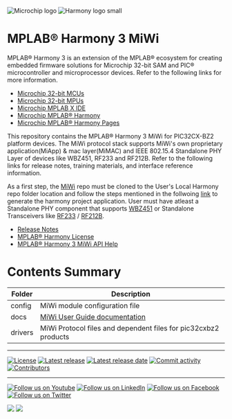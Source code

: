 ﻿![Microchip logo](https://raw.githubusercontent.com/wiki/Microchip-MPLAB-Harmony/Microchip-MPLAB-Harmony.github.io/images/microchip_logo.png)
![Harmony logo small](https://raw.githubusercontent.com/wiki/Microchip-MPLAB-Harmony/Microchip-MPLAB-Harmony.github.io/images/microchip_mplab_harmony_logo_small.png)

# MPLAB® Harmony 3 MiWi

MPLAB® Harmony 3 is an extension of the MPLAB® ecosystem for creating embedded firmware solutions for Microchip 32-bit SAM and PIC® microcontroller and microprocessor devices.  Refer to the following links for more information.

- [Microchip 32-bit MCUs](https://www.microchip.com/design-centers/32-bit)
- [Microchip 32-bit MPUs](https://www.microchip.com/design-centers/32-bit-mpus)
- [Microchip MPLAB X IDE](https://www.microchip.com/mplab/mplab-x-ide)
- [Microchip MPLAB® Harmony](https://www.microchip.com/mplab/mplab-harmony)
- [Microchip MPLAB® Harmony Pages](https://microchip-mplab-harmony.github.io/)

This repository contains the MPLAB® Harmony 3 MiWi for PIC32CX-BZ2 platform devices. 
The MiWi protocol stack supports MiWi's own proprietary application(MiApp) & mac layer(MiMAC) and IEEE 802.15.4 Standalone PHY Layer of devices like WBZ451, RF233 and RF212B. 
Refer to the following links for release notes, training materials, and interface reference information.

As a first step, the [MiWi](https://github.com/MicrochipTech/MiWi) repo must be cloned to the User's Local Harmony repo folder location and follow the steps mentioned in the follwoing [link](https://github.com/MicrochipTech/MiWi/blob/main/docs/GUID-32628D58-8B41-490F-8DA4-520C34856980.md) to generate the harmony project application.
User must have atleast a Standalone PHY component that supports [WBZ451](https://github.com/Microchip-MPLAB-Harmony/wireless_15_4_phy) or Standalone Transceivers like [RF233](https://github.com/MicrochipTech/wireless_15_4_phy_trx) / [RF212B]( https://github.com/MicrochipTech/wireless_15_4_phy_trx ).

- [Release Notes](./release_notes.md)
- [MPLAB® Harmony License](mplab_harmony_license.md)
- [MPLAB® Harmony 3 MiWi API Help](docs/index.md)

# Contents Summary

| Folder     | Description                                                       |
| -----------| ------------------------------------------------------------------|
| config     | MiWi module configuration file |
| docs| [MiWi User Guide documentation](docs/index.md)|
| drivers    | MiWi Protocol files and dependent files for pic32cxbz2 products     |


____

[![License](https://img.shields.io/badge/license-Harmony%20license-orange.svg)](https://github.com/Microchip-MPLAB-Harmony/replaceme/blob/master/mplab_harmony_license.md)
[![Latest release](https://img.shields.io/github/release/Microchip-MPLAB-Harmony/replaceme.svg)](https://github.com/Microchip-MPLAB-Harmony/replaceme/releases/latest)
[![Latest release date](https://img.shields.io/github/release-date/Microchip-MPLAB-Harmony/replaceme.svg)](https://github.com/Microchip-MPLAB-Harmony/replaceme/releases/latest)
[![Commit activity](https://img.shields.io/github/commit-activity/y/Microchip-MPLAB-Harmony/replaceme.svg)](https://github.com/Microchip-MPLAB-Harmony/replaceme/graphs/commit-activity)
[![Contributors](https://img.shields.io/github/contributors-anon/Microchip-MPLAB-Harmony/replaceme.svg)]()

____

[![Follow us on Youtube](https://img.shields.io/badge/Youtube-Follow%20us%20on%20Youtube-red.svg)](https://www.youtube.com/user/MicrochipTechnology)
[![Follow us on LinkedIn](https://img.shields.io/badge/LinkedIn-Follow%20us%20on%20LinkedIn-blue.svg)](https://www.linkedin.com/company/microchip-technology)
[![Follow us on Facebook](https://img.shields.io/badge/Facebook-Follow%20us%20on%20Facebook-blue.svg)](https://www.facebook.com/microchiptechnology/)
[![Follow us on Twitter](https://img.shields.io/twitter/follow/MicrochipTech.svg?style=social)](https://twitter.com/MicrochipTech)

[![](https://img.shields.io/github/stars/Microchip-MPLAB-Harmony/replaceme.svg?style=social)]()
[![](https://img.shields.io/github/watchers/Microchip-MPLAB-Harmony/replaceme.svg?style=social)]()


